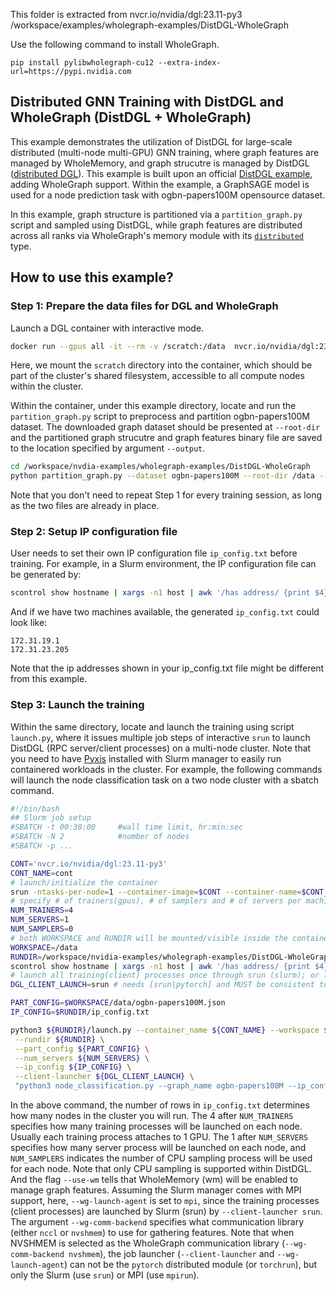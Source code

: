This folder is extracted from nvcr.io/nvidia/dgl:23.11-py3 /workspace/examples/wholegraph-examples/DistDGL-WholeGraph

Use the following command to install WholeGraph.

```
pip install pylibwholegraph-cu12 --extra-index-url=https://pypi.nvidia.com
```

## Distributed GNN Training with DistDGL and WholeGraph (DistDGL + WholeGraph)

This example demonstrates the utilization of DistDGL for large-scale distributed (multi-node multi-GPU) GNN training, where graph features are managed by WholeMemory, and graph strucutre is managed by DistDGL ([distributed DGL](https://docs.dgl.ai/en/latest/api/python/dgl.distributed.html)). This example is built upon an official [DistDGL example](https://github.com/dmlc/dgl/blob/master/examples/distributed/graphsage/node_classification.py), adding WholeGraph support. Within the example, a GraphSAGE model is used for a node prediction task with ogbn-papers100M opensource dataset.

In this example, graph structure is partitioned via a `partition_graph.py` script and sampled using DistDGL, while graph features are distributed across all ranks via WholeGraph's memory module with its [`distributed`](https://github.com/rapidsai/wholegraph/blob/branch-23.10/docs/wholegraph/source/basics/wholegraph_intro.md) type.

## How to use this example?

### Step 1: Prepare the data files for DGL and WholeGraph
Launch a DGL container with interactive mode.
```bash
docker run --gpus all -it --rm -v /scratch:/data  nvcr.io/nvidia/dgl:23.11-py3
```
Here, we mount the `scratch` directory into the container, which should be part of the cluster's shared filesystem, accessible to all compute nodes within the cluster.

Within the container, under this example directory, locate and run the `partition_graph.py` script to preprocess and partition ogbn-papers100M dataset. The downloaded graph dataset should be presented at `--root-dir` and the partitioned graph strucutre and graph features binary file are saved to the location specified by argument `--output`.

```bash
cd /workspace/nvdia-examples/wholegraph-examples/DistDGL-WholeGraph
python partition_graph.py --dataset ogbn-papers100M --root-dir /data --output /data --num_parts 2 --balance_train --undirected --balance_edges --num_trainers_per_machine 4 --use-wm --keep-dgl-features
```

Note that you don't need to repeat Step 1 for every training session, as long as the two files are already in place.

### Step 2: Setup IP configuration file

User needs to set their own IP configuration file `ip_config.txt` before training. For example, in a Slurm environment, the IP configuration file can be generated by:

```bash
scontrol show hostname | xargs -n1 host | awk '/has address/ {print $4}' > ./ip_config.txt
```
And if we have two machines available, the generated `ip_config.txt` could look like:

```
172.31.19.1
172.31.23.205
```
Note that the ip addresses shown in your ip_config.txt file might be different from this example.

### Step 3: Launch the training

Within the same directory, locate and launch the training using script `launch.py`, where it issues multiple job steps of interactive `srun` to launch DistDGL (RPC server/client processes) on a multi-node cluster. Note that you need to have [Pyxis](https://github.com/NVIDIA/pyxis) installed with Slurm manager to easily run containered workloads in the cluster. For example, the following commands will launch the node classification task on a two node cluster with a sbatch command.

```bash
#!/bin/bash
## Slurm job setup
#SBATCH -t 00:30:00     #wall time limit, hr:min:sec
#SBATCH -N 2            #number of nodes
#SBATCH -p ...

CONT='nvcr.io/nvidia/dgl:23.11-py3'
CONT_NAME=cont
# launch/initialize the container
srun -ntasks-per-node=1 --container-image=$CONT --container-name=$CONT_NAME true
# specify # of trainers(gpus), # of samplers and # of servers per machine.
NUM_TRAINERS=4
NUM_SERVERS=1
NUM_SAMPLERS=0
# both WORKSPACE and RUNDIR will be mounted/visible inside the container
WORKSPACE=/data
RUNDIR=/workspace/nvidia-examples/wholegraph-examples/DistDGL-WholeGraph
scontrol show hostname | xargs -n1 host | awk '/has address/ {print $4}' > $RUNDIR/ip_config.txt
# launch all training(client) processes once through srun (slurm); or launch it one node at a time through torchrun  (pytorch)
DGL_CLIENT_LAUNCH=srun # needs [srun|pytorch] and MUST be consistent to the training script argument `--wg-launch-agent` [mpi|pytorch], respectively.

PART_CONFIG=$WORKSPACE/data/ogbn-papers100M.json
IP_CONFIG=$RUNDIR/ip_config.txt

python3 ${RUNDIR}/launch.py --container_name ${CONT_NAME} --workspace ${WORKSPACE} --num_trainers ${NUM_TRAINERS} --num_samplers ${NUM_SAMPLERS} \
 --rundir ${RUNDIR} \
 --part_config ${PART_CONFIG} \
 --num_servers ${NUM_SERVERS} \
 --ip_config ${IP_CONFIG} \
 --client-launcher ${DGL_CLIENT_LAUNCH} \
 "python3 node_classification.py --graph_name ogbn-papers100M --ip_config ip_config.txt --num_epochs 1 --batch_size 1000 --ngpu-per-node ${NUM_TRAINERS} --num_hidden 256 --use-wm --wg-launch-agent mpi --wg-comm-backend nvshmem"
```

In the above command, the number of rows in `ip_config.txt` determines how many nodes in the cluster you will run. The 4 after `NUM_TRAINERS` specifies how many training processes will be launched on each node. Usually each training process attaches to 1 GPU. The 1 after `NUM_SERVERS` specifies how many server process will be launched on each node, and `NUM_SAMPLERS` indicates the number of CPU sampling process will be used for each node. Note that only CPU sampling is supported within DistDGL. And the flag `--use-wm` tells that WholeMemory (wm) will be enabled to manage graph features. Assuming the Slurm manager comes with MPI support,  here, `--wg-launch-agent` is set to `mpi`, since the training processes (client processes) are launched by Slurm (srun) by `--client-launcher srun`. The argument `--wg-comm-backend` specifies what communication library (either `nccl` or `nvshmem`) to use for gathering features. Note that when NVSHMEM is selected as the WholeGraph communication library (`--wg-comm-backend nvshmem`), the job launcher (`--client-launcher` and `--wg-launch-agent`) can not be the `pytorch` distributed module (or `torchrun`), but only the Slurm (use `srun`) or MPI (use `mpirun`).
